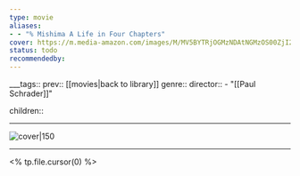 ```yaml
---
type: movie
aliases:
- - "% Mishima A Life in Four Chapters"
cover: https://m.media-amazon.com/images/M/MV5BYTRjOGMzNDAtNGMzOS00ZjI2LWE3ZWEtNTVmNzA3OWNkOTkxXkEyXkFqcGc@._V1_SX300.jpg
status: todo
recommendedby:
---
```

___tags:: prev:: [[movies|back to library]]
genre::
director:: - "[[Paul Schrader]]"
  
children::
___
![cover|150](https://m.media-amazon.com/images/M/MV5BYTRjOGMzNDAtNGMzOS00ZjI2LWE3ZWEtNTVmNzA3OWNkOTkxXkEyXkFqcGc@._V1_SX300.jpg)
___
<% tp.file.cursor(0) %>
